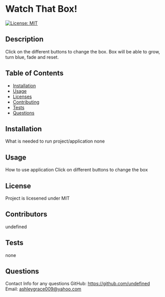 # Watch That Box!
  
  [![License: MIT](https://img.shields.io/badge/License-MIT-yellow.svg)](https://opensource.org/licenses/MIT)
    
  ## Description
  Click on the different buttons to change the box. Box will be able to grow, turn blue, fade and reset.
     
  ## Table of Contents
  * [Installation](#installation)
  * [Usage](#usage)
  * [Licenses](#license)
  * [Contributing](#contributers)
  * [Tests](#tests)
  * [Questions](#questions)
    
  ## Installation
  What is needed to run project/application
  none
    
  ## Usage
  How to use application
  Click on different buttons to change the box
    
  ## License
  Project is licesened under
  MIT
  
  ## Contributors
  undefined
  
  ## Tests
  none
  
  ## Questions
  Contact Info for any questions
  GitHub: https://github.com/undefined  
  Email: ashleygrace009@yahoo.com

